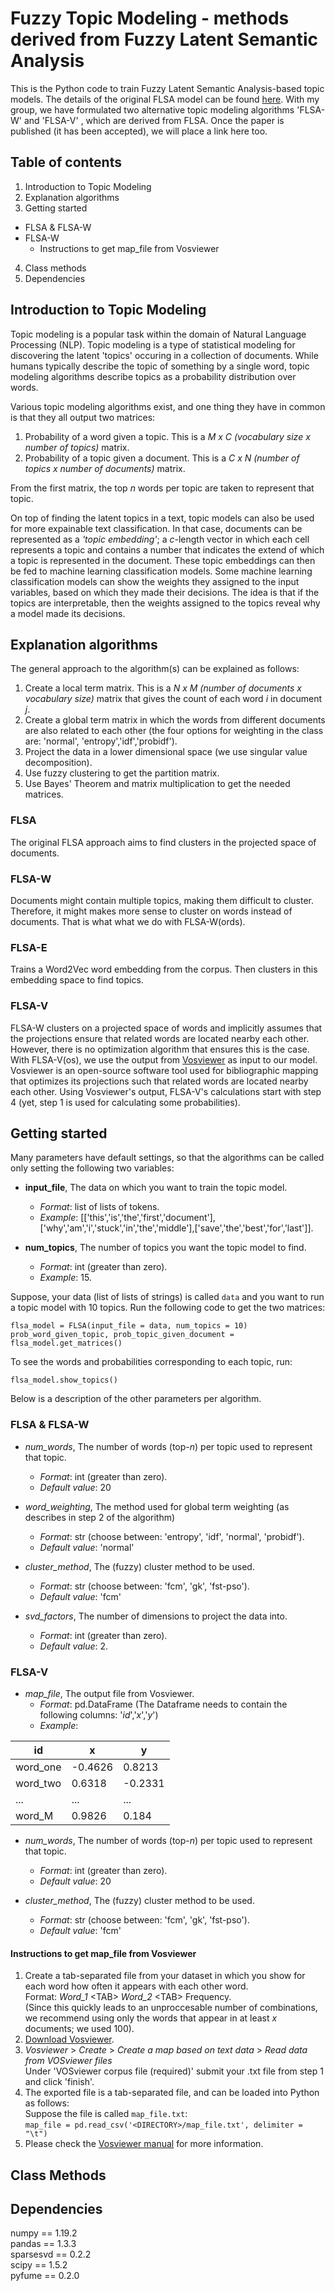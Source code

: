 # Fuzzy Topic Modeling - methods derived from Fuzzy Latent Semantic Analysis
This is the Python code to train Fuzzy Latent Semantic Analysis-based topic models. The details of the original FLSA model can be found [here](https://link.springer.com/article/10.1007/s40815-017-0327-9). With my group, we have formulated two alternative topic modeling algorithms 'FLSA-W' and 'FLSA-V' , which are derived from FLSA. Once the paper is published (it has been accepted), we will place a link here too. 

## Table of contents
1. Introduction to Topic Modeling
2. Explanation algorithms
3. Getting started
  * FLSA & FLSA-W
  * FLSA-W
    * Instructions to get map_file from Vosviewer
4. Class methods
5. Dependencies

## Introduction to Topic Modeling
Topic modeling is a popular task within the domain of Natural Language Processing (NLP). Topic modeling is a type of statistical modeling for discovering the latent 'topics' occuring in a collection of documents. While humans typically describe the topic of something by a single word, topic modeling algorithms describe topics as a probability distribution over words. 

Various topic modeling algorithms exist, and one thing they have in common is that they all output two matrices:
1. Probability of a word given a topic. This is a *M x C (vocabulary size x number of topics)* matrix. 
2. Probability of a topic given a document. This is a *C x  N (number of topics x number of documents)* matrix.

From the first matrix, the top *n* words per topic are taken to represent that topic. 

On top of finding the latent topics in a text, topic models can also be used for more expainable text classification. In that case, documents can be represented as a *'topic embedding'*; a *c*-length vector in which each cell represents a topic and contains a number that indicates the extend of which a topic is represented in the document. These topic embeddings can then be fed to machine learning classification models. Some machine learning classification models can show the weights they assigned to the input variables, based on which they made their decisions. The idea is that if the topics are interpretable, then the weights assigned to the topics reveal why a model made its decisions. 

## Explanation algorithms
The general approach to the algorithm(s) can be explained as follows:

1. Create a local term matrix. This is a *N x M (number of documents x vocabulary size)* matrix that gives the count of each word *i* in document *j*.
2. Create a global term matrix in which the words from different documents are also related to each other (the four options for weighting in the class are: 'normal', 'entropy','idf','probidf'). 
3. Project the data in a lower dimensional space (we use singular value decomposition).
4. Use fuzzy clustering to get the partition matrix.
5. Use Bayes' Theorem and matrix multiplication to get the needed matrices. 

### FLSA
The original FLSA approach aims to find clusters in the projected space of documents. 

### FLSA-W
Documents might contain multiple topics, making them difficult to cluster. Therefore, it might makes more sense to cluster on words instead of documents. That is what what we do with FLSA-W(ords). 

### FLSA-E
Trains a Word2Vec word embedding from the corpus. Then clusters in this embedding space to find topics. 

### FLSA-V
FLSA-W clusters on a projected space of words and implicitly assumes that the projections ensure that related words are located nearby each other. However, there is no optimization algorithm that ensures this is the case. With FLSA-V(os), we use the output from [Vosviewer](https://www.vosviewer.com/) as input to our model. Vosviewer is an open-source software tool used for bibliographic mapping that optimizes its projections such that related words are located nearby each other. Using Vosviewer's output, FLSA-V's calculations start with step 4 (yet, step 1 is used for calculating some probabilities). 



## Getting started
Many parameters have default settings, so that the algorithms can be called only setting the following two variables:
* **input_file**, The data on which you want to train the topic model.
    * *Format*: list of lists of tokens.
    * *Example*: [['this','is','the','first','document'],['why','am','i','stuck','in','the','middle'],['save','the','best','for','last']].

* **num_topics**, The number of topics you want the topic model to find. 
    * *Format*: int (greater than zero).
    * *Example*: 15.

Suppose, your data (list of lists of strings) is called `data` and you want to run a topic model with 10 topics. Run the following code to get the two matrices: 

    flsa_model = FLSA(input_file = data, num_topics = 10)
    prob_word_given_topic, prob_topic_given_document = flsa_model.get_matrices()

To see the words and probabilities corresponding to each topic, run:

    flsa_model.show_topics()

Below is a description of the other parameters per algorithm.

### FLSA & FLSA-W
* *num_words*, The number of words (top-*n*) per topic used to represent that topic. 
    * *Format*: int (greater than zero).
    * *Default value*: 20

* *word_weighting*, The method used for global term weighting (as describes in step 2 of the algorithm)
    * *Format*: str (choose between: 'entropy', 'idf', 'normal', 'probidf').
    * *Default value*: 'normal'

* *cluster_method*, The (fuzzy) cluster method to be used.
    * *Format*: str (choose between: 'fcm', 'gk', 'fst-pso').
    * *Default value*: 'fcm'

* *svd_factors*, The number of dimensions to project the data into. 
    * *Format*: int (greater than zero).
    * *Default value*: 2.

### FLSA-V
* *map_file*, The output file from Vosviewer. 
    * *Format*: pd.DataFrame (The Dataframe needs to contain the following columns: '*id*','*x*','*y*')
    * *Example*:  

| id | x | y |
| --- | --- | --- |
| word_one | -0.4626 | 0.8213 |
| word_two | 0.6318 | -0.2331 |
| ... | ... | ... |
| word_M | 0.9826 | 0.184 |


* *num_words*, The number of words (top-*n*) per topic used to represent that topic. 
    * *Format*: int (greater than zero).
    * *Default value*: 20

* *cluster_method*, The (fuzzy) cluster method to be used.
    * *Format*: str (choose between: 'fcm', 'gk', 'fst-pso').
    * *Default value*: 'fcm'

 #### Instructions to get map_file from Vosviewer

 1. Create a tab-separated file from your dataset in which you show for each word how often it appears with each other word. <br>
    Format: *Word_1* \<TAB\> *Word_2* \<TAB\> Frequency.<br>
    (Since this quickly leads to an unproccesable number of combinations, we recommend using only the words that appear in at least *x* documents; we used 100). 
 2. [Download Vosviewer](https://www.vosviewer.com/download). 
 3. *Vosviewer* \> *Create* \> *Create a map based on text data* \> *Read data from VOSviewer files* <br>
    Under 'VOSviewer corpus file (required)' submit your .txt file from step 1 and click 'finish'. 
 4. The exported file is a tab-separated file, and can be loaded into Python as follows: <br>
    Suppose the file is called `map_file.txt`: <br>
    `map_file = pd.read_csv('<DIRECTORY>/map_file.txt', delimiter = "\t")`
 5. Please check the [Vosviewer manual](https://www.vosviewer.com/documentation/Manual_VOSviewer_1.6.8.pdf) for more information. 
 
 ## Class Methods
 
 ## Dependencies
numpy == 1.19.2 <br>
pandas == 1.3.3 <br>
sparsesvd == 0.2.2 <br>
scipy == 1.5.2 <br>
pyfume == 0.2.0 <br>
